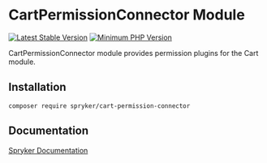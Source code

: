 # CartPermissionConnector Module
[![Latest Stable Version](https://poser.pugx.org/spryker/cart-permission-connector/v/stable.svg)](https://packagist.org/packages/spryker/cart-permission-connector)
[![Minimum PHP Version](https://img.shields.io/badge/php-%3E%3D%208.2-8892BF.svg)](https://php.net/)

CartPermissionConnector module provides permission plugins for the Cart module.

## Installation

```
composer require spryker/cart-permission-connector
```

## Documentation

[Spryker Documentation](https://docs.spryker.com)
